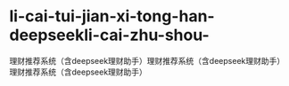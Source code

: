 # li-cai-tui-jian-xi-tong-han-deepseekli-cai-zhu-shou-
理财推荐系统（含deepseek理财助手）理财推荐系统（含deepseek理财助手）理财推荐系统（含deepseek理财助手）
